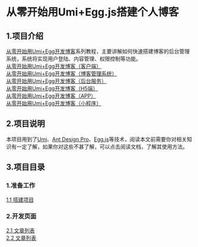 <!--
 * @Author: your name
 * @Date: 2020-10-13 16:30:38
 * @LastEditTime: 2020-10-15 21:28:29
 * @LastEditors: Please set LastEditors
 * @Description: In User Settings Edit
 * @FilePath: /log-backend/README.md
-->
# 从零开始用Umi+Egg.js搭建个人博客
## 1.项目介绍
[从零开始用Umi+Egg开发博客](htts://www.baidu.com)系列教程，主要讲解如何快速搭建博客的后台管理系统，系统将实现用户登陆、内容管理、权限控制等功能。<br />
[从零开始用Umi+Egg开发博客（客户端）]()<br />
[从零开始用Umi+Egg开发博客（博客管理系统）]()<br />
[从零开始用Umi+Egg开发博客（后台服务）]()<br />
[从零开始用Umi+Egg开发博客（H5端）]()<br />
[从零开始用Umi+Egg开发博客（APP）]()<br />
[从零开始用Umi+Egg开发博客（小程序）]()<br />

## 2.项目说明
本项目用到了[Umi](https://umijs.org/zh-CN/docs)、[Ant Design Pro](https://pro.ant.design/docs/getting-started-cn)、[Egg.js](https://eggjs.org/zh-cn/)等技术，阅读本文前需要你对相关知识有一定了解，如果你对这些不甚了解，可以点击阅读文档，了解其使用方法。

## 3.项目目录
### 1.准备工作
[1.1 搭建项目](./books/1.1搭建项目.md)<br/>

### 2.开发页面
[2.1 文章列表](./books/2.1文章管理页面开发（一）.md)<br/>
[2.2 文章列表](./books/2.2文章管理页面开发（二）.md)<br/>

